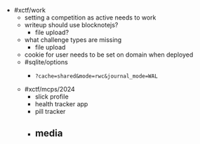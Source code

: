 - #xctf/work
	- setting a competition as active needs to work
	- writeup should use blocknotejs?
		- file upload?
	- what challenge types are missing
		- file upload
	- cookie for user needs to be set on domain when deployed
	- #sqlite/options
		- ```
		  ?cache=shared&mode=rwc&journal_mode=WAL
		  ```
	- #xctf/mcps/2024
		- slick profile
		- health tracker app
		- pill tracker
		- media
			-